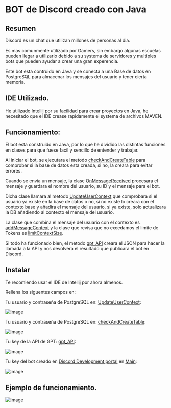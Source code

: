 # BOT de Discord creado con Java

## Resumen

Discord es un chat que utilizan millones de personas al dia.

Es mas comunmente utilizado por Gamers, sin embargo algunas escuelas pueden llegar a utilizarlo debido a su systema de servidores y multiples bots que pueden ayudar a crear una gran experencia.

Este bot esta contruido en Java y se conecta a una Base de datos en PostgreSQL para almacenar los mensajes del usuario y tener cierta memoria.

## IDE Utilizado.

He utilizado Intellij por su facilidad para crear proyectos en Java, he necesitado que el IDE crease rapidamente el systema de archivos MAVEN.

## Funcionamiento:

El bot esta construido en Java, por lo que he dividido las distintas funciones en clases para que fuese facil y sencillo de entender y trabajar.

Al iniciar el bot, se ejecutara el metodo [checkAndCreateTable](https://github.com/AdrianNiet/Java-GPT-BOT/blob/main/discord%20bot/src/main/java/org/example/dbcheck.java) para comprobar si la base de datos esta creada, si no, la creara para evitar errores.

Cuando se envia un mensaje, la clase [OnMessageReceived](https://github.com/AdrianNiet/Java-GPT-BOT/blob/main/discord%20bot/src/main/java/org/example/Messagemanagement.java) procesara el mensaje y guardara el nombre del usuario, su ID y el mensaje para el bot.

Dicha clase llamara al metodo [UpdateUserContext](https://github.com/AdrianNiet/Java-GPT-BOT/blob/main/discord%20bot/src/main/java/org/example/dbconnect.java) que comprobara si el usuario ya existe en la base de datos o no, si no existe lo creara con el contexto base y añadira el mensaje del usuario, si ya existe, solo actualizara la DB añadiendo al contexto el mensaje del usuario.

La clase que combina el mensaje del usuario con el contexto es [addMessageContext](https://github.com/AdrianNiet/Java-GPT-BOT/blob/main/discord%20bot/src/main/java/org/example/addMessageContext.java) y la clase que revisa que no excedamos el limite de Tokens es [limitContextSize](https://github.com/AdrianNiet/Java-GPT-BOT/blob/main/discord%20bot/src/main/java/org/example/limitContextSize.java).

Si todo ha funcionado bien, el metodo [gpt_API](https://github.com/AdrianNiet/Java-GPT-BOT/blob/main/discord%20bot/src/main/java/org/example/gpt_api.java) creara el JSON para hacer la llamada a la API y nos devolvera el resultado que publicara el bot en Discord.

## Instalar

Te recomiendo usar el IDE de Intellij por ahora almenos.

Rellena los siguentes campos en:

Tu usuario y contraseña de PostgreSQL en: [UpdateUserContext](https://github.com/AdrianNiet/Java-GPT-BOT/blob/main/discord%20bot/src/main/java/org/example/dbconnect.java):

![image](https://github.com/user-attachments/assets/ec7c2d8a-caa4-495d-b0df-c5f90f36d500)

Tu usuario y contraseña de PostgreSQL en: [checkAndCreateTable](https://github.com/AdrianNiet/Java-GPT-BOT/blob/main/discord%20bot/src/main/java/org/example/dbcheck.java):

![image](https://github.com/user-attachments/assets/b3347ab0-4da3-4314-b05f-4fab38badd0e)

Tu key de la API de GPT: [gpt_API](https://github.com/AdrianNiet/Java-GPT-BOT/blob/main/discord%20bot/src/main/java/org/example/gpt_api.java):

![image](https://github.com/user-attachments/assets/90a0aa1a-e19c-4fab-a26a-14c22489112a)

Tu key del bot creado en [Discord Development portal](https://discord.com/developers/docs/intro) en [Main](https://github.com/AdrianNiet/Java-GPT-BOT/blob/main/discord%20bot/src/main/java/org/example/Main.java):

![image](https://github.com/user-attachments/assets/94111590-2410-46e3-850e-795ff176fd03)

## Ejemplo de funcionamiento.

![image](https://github.com/user-attachments/assets/065fe582-7b1f-4b9e-87a3-8cc2a43209d5)







